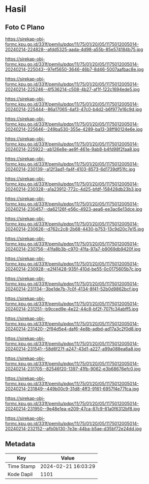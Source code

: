 # Hasil

## Foto C Plano

https://sirekap-obj-formc.kpu.go.id/331f/pemilu/pdpr/11/75/01/20/05/1175012005014-20240214-224828--afdd5325-aada-4d98-a55b-85e574184b75.jpg

https://sirekap-obj-formc.kpu.go.id/331f/pemilu/pdpr/11/75/01/20/05/1175012005014-20240214-225043--97ef5650-3646-46b7-8d46-5007aafbac8e.jpg

https://sirekap-obj-formc.kpu.go.id/331f/pemilu/pdpr/11/75/01/20/05/1175012005014-20240214-225246--4f536214-c508-4b27-af1f-122c1694ede5.jpg

https://sirekap-obj-formc.kpu.go.id/331f/pemilu/pdpr/11/75/01/20/05/1175012005014-20240214-225444--86a17065-4af3-47c0-b4d2-b6f977e16c9d.jpg

https://sirekap-obj-formc.kpu.go.id/331f/pemilu/pdpr/11/75/01/20/05/1175012005014-20240214-225646--249ba530-355e-4289-ba13-38ff80124e6e.jpg

https://sirekap-obj-formc.kpu.go.id/331f/pemilu/pdpr/11/75/01/20/05/1175012005014-20240214-225922--ab126e8e-ae9f-461e-9ab8-b4fd98f2faa8.jpg

https://sirekap-obj-formc.kpu.go.id/331f/pemilu/pdpr/11/75/01/20/05/1175012005014-20240214-230139--a12f3ad1-fa4f-4103-8573-6d1739df51fc.jpg

https://sirekap-obj-formc.kpu.go.id/331f/pemilu/pdpr/11/75/01/20/05/1175012005014-20240214-230328--a1a23912-772c-4d25-bfdf-158428db23b3.jpg

https://sirekap-obj-formc.kpu.go.id/331f/pemilu/pdpr/11/75/01/20/05/1175012005014-20240214-230457--da62126f-e56c-4923-aea6-ee3ac6e13dce.jpg

https://sirekap-obj-formc.kpu.go.id/331f/pemilu/pdpr/11/75/01/20/05/1175012005014-20240214-230626--d762c2c8-2b68-4430-b753-13c9d20c7e15.jpg

https://sirekap-obj-formc.kpu.go.id/331f/pemilu/pdpr/11/75/01/20/05/1175012005014-20240214-230756--41fa8b3b-c970-41fa-97a7-b9069db9420f.jpg

https://sirekap-obj-formc.kpu.go.id/331f/pemilu/pdpr/11/75/01/20/05/1175012005014-20240214-230928--e2f41428-935f-410d-be55-0c0175605b7c.jpg

https://sirekap-obj-formc.kpu.go.id/331f/pemilu/pdpr/11/75/01/20/05/1175012005014-20240214-231134--3be1de7b-7c0f-4134-8f41-52b0d9862bcf.jpg

https://sirekap-obj-formc.kpu.go.id/331f/pemilu/pdpr/11/75/01/20/05/1175012005014-20240214-231251--b9cced9e-4e22-44c8-bf2f-707fc34abff5.jpg

https://sirekap-obj-formc.kpu.go.id/331f/pemilu/pdpr/11/75/01/20/05/1175012005014-20240214-231420--2f94d5e4-daf6-4e8b-adbd-ad17a3c2f0d8.jpg

https://sirekap-obj-formc.kpu.go.id/331f/pemilu/pdpr/11/75/01/20/05/1175012005014-20240214-231541--58d6f27f-a247-43d1-a227-a99a088ea6a8.jpg

https://sirekap-obj-formc.kpu.go.id/331f/pemilu/pdpr/11/75/01/20/05/1175012005014-20240214-231705--82546f20-1397-41fb-9062-e3b68676efc0.jpg

https://sirekap-obj-formc.kpu.go.id/331f/pemilu/pdpr/11/75/01/20/05/1175012005014-20240214-231849--449b00c9-31d8-4ff3-9161-6957f4e77fca.jpg

https://sirekap-obj-formc.kpu.go.id/331f/pemilu/pdpr/11/75/01/20/05/1175012005014-20240214-231950--9e48e1ea-e209-47ca-87c9-61a0f6312bf8.jpg

https://sirekap-obj-formc.kpu.go.id/331f/pemilu/pdpr/11/75/01/20/05/1175012005014-20240214-232152--afb0b130-7e3e-44ba-b5ae-d35bf72e24dd.jpg


## Metadata

| Key        | Value               |
| ---------- | ------------------- |
| Time Stamp | 2024-02-21 16:03:29 |
| Kode Dapil | 1101                |



